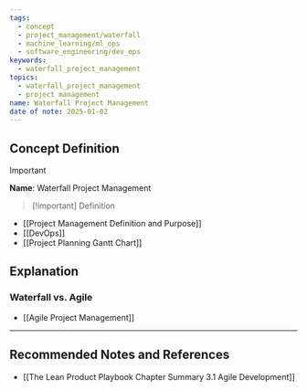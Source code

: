 ```yaml
---
tags:
  - concept
  - project_management/waterfall
  - machine_learning/ml_ops
  - software_engineering/dev_ops
keywords:
  - waterfall_project_management
topics:
  - waterfall_project_management
  - project management
name: Waterfall Project Management
date of note: 2025-01-02
---
```


## Concept Definition

>[!important]
>**Name**: Waterfall Project Management

>[!important] Definition


- [[Project Management Definition and Purpose]]
- [[DevOps]]
- [[Project Planning Gantt Chart]]

## Explanation

### Waterfall vs. Agile

- [[Agile Project Management]]



-----------
##  Recommended Notes and References


- [[The Lean Product Playbook Chapter Summary 3.1 Agile Development]]